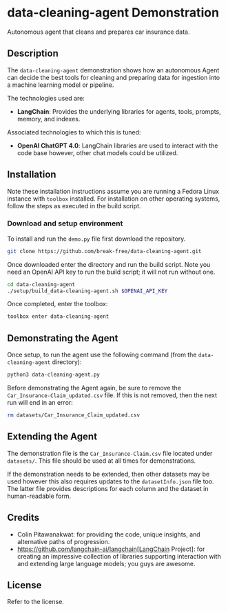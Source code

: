 # data-cleaning-agent Demonstration

Autonomous agent that cleans and prepares car insurance data.

## Description

The `data-cleaning-agent` demonstration shows how an autonomous Agent can
decide the best tools for cleaning and preparing data for ingestion into a
machine learning model or pipeline.

The technologies used are:

- **LangChain**: Provides the underlying libraries for agents, tools, prompts,
memory, and indexes.

Associated technologies to which this is tuned:

- **OpenAI ChatGPT 4.0**: LangChain libraries are used to interact with the
code base however, other chat models could be utilized.

## Installation

Note these installation instructions assume you are running a Fedora Linux
instance with `toolbox` installed. For installation on other operating systems,
follow the steps as executed in the build script.

### Download and setup environment

To install and run the `demo.py` file first download the repository.

```bash
git clone https://github.com/break-free/data-cleaning-agent.git
```

Once downloaded enter the directory and run the build script. Note you need an
OpenAI API key to run the build script; it will not run without one.

```bash
cd data-cleaning-agent
./setup/build_data-cleaning-agent.sh $OPENAI_API_KEY
```

Once completed, enter the toolbox:

```bash
toolbox enter data-cleaning-agent
```

## Demonstrating the Agent

Once setup, to run the agent use the following command (from the
`data-cleaning-agent` directory):

```bash
python3 data-cleaning-agent.py
```

Before demonstrating the Agent again, be sure to remove the `Car_Insurance-Claim_updated.csv` file. If this is not removed, then the next run will end in an error:

```bash
rm datasets/Car_Insurance_Claim_updated.csv
```

## Extending the Agent

The demonstration file is the `Car_Insurance-Claim.csv` file located under
`datasets/`. This file should be used at all times for demonstrations.

If the demonstration needs to be extended, then other datasets may be used
however this also requires updates to the `datasetInfo.json` file too. The
latter file provides descriptions for each column and the dataset in
human-readable form.

## Credits

* Colin Pitawanakwat: for providing the code, unique insights, and
alternative paths of progression.
* https://github.com/langchain-ai/langchain[LangChain Project]: for creating
an impressive collection of libraries supporting interaction with and
extending large language models; you guys are awesome.

## License

Refer to the license.
